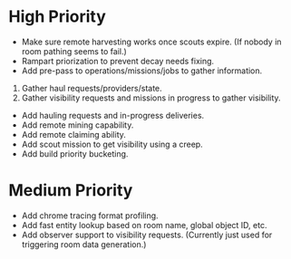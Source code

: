 # High Priority

- Make sure remote harvesting works once scouts expire. (If nobody in room pathing seems to fail.)
- Rampart priorization to prevent decay needs fixing.
- Add pre-pass to operations/missions/jobs to gather information.
1. Gather haul requests/providers/state.
2. Gather visibility requests and missions in progress to gather visibility.
- Add hauling requests and in-progress deliveries.
- Add remote mining capability.
- Add remote claiming ability.
- Add scout mission to get visibility using a creep.
- Add build priority bucketing.

# Medium Priority

- Add chrome tracing format profiling.
- Add fast entity lookup based on room name, global object ID, etc.
- Add observer support to visibility requests. (Currently just used for triggering room data generation.)